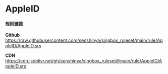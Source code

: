 # AppleID

#### 规则链接

**Github**
https://raw.githubusercontent.com/senshinya/singbox_ruleset/main/rule/AppleID/AppleID.srs

**CDN**
https://cdn.jsdelivr.net/gh/senshinya/singbox_ruleset@main/rule/AppleID/AppleID.srs